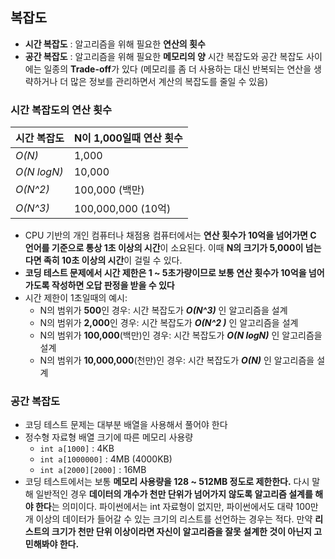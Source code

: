 ## 복잡도
- **시간 복잡도** : 알고리즘을 위해 필요한 **연산의 횟수**
- **공간 복잡도** : 알고리즘을 위해 필요한 **메모리의 양**
시간 복잡도와 공간 복잡도 사이에는 일종의 **Trade-off**가 있다 (메모리를 좀 더 사용하는 대신 반복되는 연산을 생략하거나 더 많은 정보를 관리하면서 계산의 복잡도를 줄일 수 있음)

### 시간 복잡도의 연산 횟수
시간 복잡도  | N이 1,000일때 연산 횟수
--- | ---
*O(N)* | 1,000
*O(N logN)* | 10,000
*O(N^2)* | 100,000 (백만)
*O(N^3)* | 100,000,000 (10억)
- CPU 기반의 개인 컴퓨터나 채점용 컴퓨터에서는 **연산 횟수가 10억을 넘어가면 C 언어를 기준으로 통상 1초 이상의 시간**이 소요된다. 이때 **N의 크기가 5,000이 넘는다면 족히 10초 이상의 시간**이 걸릴 수 있다.
- **코딩 테스트 문제에서 시간 제한은 1 ~ 5초가량이므로 보통 연산 횟수가 10억을 넘어가도록 작성하면 오답 판정을 받을 수 있다**
- 시간 제한이 1초일때의 예시:
    - N의 범위가 **500**인 경우: 시간 복잡도가 **_O(N^3)_** 인 알고리즘을 설계
    - N의 범위가 **2,000**인 경우: 시간 복잡도가 **_O(N^2 )_** 인 알고리즘을 설계
    - N의 범위가 **100,000**(백만)인 경우: 시간 복잡도가 **_O(N logN)_** 인 알고리즘을 설계
    - N의 범위가 **10,000,000**(천만)인 경우: 시간 복잡도가 **_O(N)_** 인 알고리즘을 설계

### 공간 복잡도
- 코딩 테스트 문제는 대부분 배열을 사용해서 풀어야 한다
- 정수형 자료형 배열 크기에 따른 메모리 사용량
    - ```int a[1000]``` : 4KB
    - ```int a[1000000]``` : 4MB (4000KB)
    - ```int a[2000][2000]``` : 16MB
- 코딩 테스트에서는 보통 **메모리 사용량을 128 ~ 512MB 정도로 제한한다.** 다시 말해 일반적인 경우 **데이터의 개수가 천만 단위가 넘어가지 않도록 알고리즘 설계를 해야 한다**는 의미이다. 파이썬에서는 int 자료형이 없지만, 파이썬에서도 대략 100만 개 이상의 데이터가 들어갈 수 있는 크기의 리스트를 선언하는 경우는 적다. 만약 **리스트의 크기가 천만 단위 이상이라면 자신이 알고리즘을 잘못 설계한 것이 아닌지 고민해봐야 한다.**